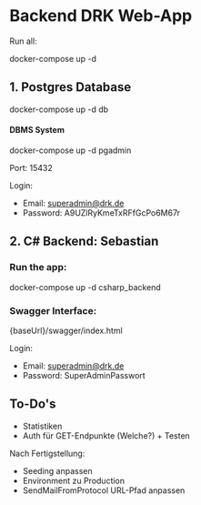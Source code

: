 # Backend DRK Web-App

Run all:

docker-compose up -d


## 1. Postgres Database

docker-compose up -d db

#### DBMS System

docker-compose up -d pgadmin

Port: 15432

Login:
- Email: superadmin@drk.de
- Password: A9UZlRyKmeTxRFfGcPo6M67r


## 2. C# Backend: Sebastian

### Run the app:

docker-compose up -d csharp_backend


### Swagger Interface:

{baseUrl}/swagger/index.html

Login:
- Email: superadmin@drk.de
- Password: SuperAdminPasswort


## To-Do's

- Statistiken
- Auth für GET-Endpunkte (Welche?) + Testen

Nach Fertigstellung:
- Seeding anpassen
- Environment zu Production
- SendMailFromProtocol URL-Pfad anpassen